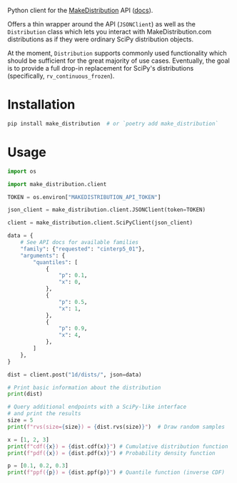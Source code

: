 
[homepage]: https://makedistribution.com
[docs]: https://makedistribution.com/s/api/v0/docs/

Python client for the [MakeDistribution][homepage] API ([docs][docs]).

Offers a thin wrapper around the API (`JSONClient`) as well as the `Distribution` class which lets you interact with MakeDistribution.com distributions as if they were ordinary SciPy distribution objects. 

At the moment, `Distribution` supports commonly used functionality which should be sufficient for the great majority of use cases. Eventually, the goal is to provide a full drop-in replacement for SciPy's distributions (specifically, ``rv_continuous_frozen``).

# Installation
```bash
pip install make_distribution  # or `poetry add make_distribution`
```

# Usage
```python
import os

import make_distribution.client

TOKEN = os.environ["MAKEDISTRIBUTION_API_TOKEN"]

json_client = make_distribution.client.JSONClient(token=TOKEN)

client = make_distribution.client.SciPyClient(json_client)

data = {
    # See API docs for available families
    "family": {"requested": "cinterp5_01"},
    "arguments": {
        "quantiles": [
            {
                "p": 0.1,
                "x": 0,
            },
            {
                "p": 0.5,
                "x": 1,
            },
            {
                "p": 0.9,
                "x": 4,
            },
        ]
    },
}

dist = client.post("1d/dists/", json=data)

# Print basic information about the distribution
print(dist)

# Query additional endpoints with a SciPy-like interface
# and print the results
size = 5
print(f"rvs(size={size}) = {dist.rvs(size)}")  # Draw random samples

x = [1, 2, 3]
print(f"cdf({x}) = {dist.cdf(x)}") # Cumulative distribution function
print(f"pdf({x}) = {dist.pdf(x)}") # Probability density function

p = [0.1, 0.2, 0.3]
print(f"ppf({p}) = {dist.ppf(p)}") # Quantile function (inverse CDF)
```
